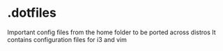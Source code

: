 # .dotfiles
Important config files from the home folder to be ported across distros
It contains configuration files for i3 and vim
